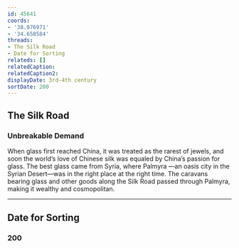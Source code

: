 ```yaml
---
id: 45641
coords:
- '38.976971'
- '34.658584'
threads:
- The Silk Road
- Date for Sorting
relateds: []
relatedCaption: 
relatedCaption2: 
displayDate: 3rd-4th century
sortDate: 200
---
```


## The Silk Road

### Unbreakable Demand

When glass first reached China, it was treated as the rarest of jewels, and soon the world’s love of Chinese silk was equaled by China’s passion for glass. The best glass came from Syria, where Palmyra —an oasis city in the Syrian Desert—was in the right place at the right time. The caravans bearing glass and other goods along the Silk Road passed through Palmyra, making it wealthy and cosmopolitan.

* * *

## Date for Sorting

### 200
